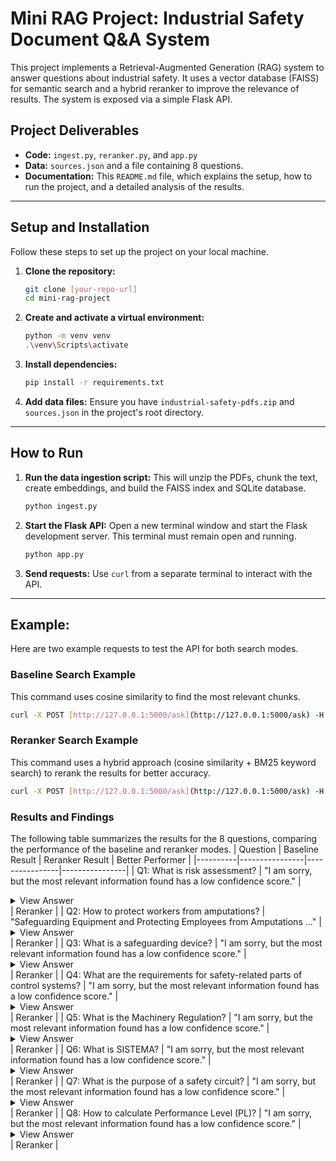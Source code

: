 # Mini RAG Project: Industrial Safety Document Q&A System

This project implements a Retrieval-Augmented Generation (RAG) system to answer questions about industrial safety. It uses a vector database (FAISS) for semantic search and a hybrid reranker to improve the relevance of results. The system is exposed via a simple Flask API.

## Project Deliverables

-   **Code:** `ingest.py`, `reranker.py`, and `app.py`
-   **Data:** `sources.json` and a file containing 8 questions.
-   **Documentation:** This `README.md` file, which explains the setup, how to run the project, and a detailed analysis of the results.

---

## Setup and Installation

Follow these steps to set up the project on your local machine.

1.  **Clone the repository:**
    ```bash
    git clone [your-repo-url]
    cd mini-rag-project
    ```
2.  **Create and activate a virtual environment:**
    ```bash
    python -m venv venv
    .\venv\Scripts\activate
    ```
3.  **Install dependencies:**
    ```bash
    pip install -r requirements.txt
    ```
4.  **Add data files:**
    Ensure you have `industrial-safety-pdfs.zip` and `sources.json` in the project's root directory.

---

## How to Run

1.  **Run the data ingestion script:** This will unzip the PDFs, chunk the text, create embeddings, and build the FAISS index and SQLite database.
    ```bash
    python ingest.py
    ```
2.  **Start the Flask API:** Open a new terminal window and start the Flask development server. This terminal must remain open and running.
    ```bash
    python app.py
    ```
3.  **Send requests:** Use `curl` from a separate terminal to interact with the API.

---

## Example:

Here are two example requests to test the API for both search modes.

### Baseline Search Example

This command uses cosine similarity to find the most relevant chunks.

```bash
curl -X POST [http://127.0.0.1:5000/ask](http://127.0.0.1:5000/ask) -H "Content-Type: application/json" -d "{\"q\": \"What is the Machinery Regulation?\", \"k\": 3, \"mode\": \"baseline\"}"
```

### Reranker Search Example

This command uses a hybrid approach (cosine similarity + BM25 keyword search) to rerank the results for better accuracy.

```bash
curl -X POST [http://127.0.0.1:5000/ask](http://127.0.0.1:5000/ask) -H "Content-Type: application/json" -d "{\"q\": \"How to protect workers from amputations?\", \"k\": 5, \"mode\": \"reranker\"}"
```

### Results and Findings
The following table summarizes the results for the 8 questions, comparing the performance of the baseline and reranker modes.
| Question | Baseline Result | Reranker Result | Better Performer |
|----------|----------------|----------------|----------------|
| Q1: What is risk assessment? | "I am sorry, but the most relevant information found has a low confidence score." | <details><summary>View Answer</summary>"5 Safety functions and their contribution to risk reduction ... [truncated]"</details> | Reranker |
| Q2: How to protect workers from amputations? | "Safeguarding Equipment and Protecting Employees from Amputations ..." | <details><summary>View Answer</summary>"Hazardous Activities Controlling Amputation Employees operating ... [truncated]"</details> | Reranker |
| Q3: What is a safeguarding device? | "I am sorry, but the most relevant information found has a low confidence score." | <details><summary>View Answer</summary>"3A – DEFINING THE SAFETY FUNCTIONS Temporarily preventing access ..." </details> | Reranker |
| Q4: What are the requirements for safety-related parts of control systems? | "I am sorry, but the most relevant information found has a low confidence score." | <details><summary>View Answer</summary>"12/22 PU05907001Z-EN 9 noitcudortnI Risk reduction through the use of safety-related parts ..." </details> | Reranker |
| Q5: What is the Machinery Regulation? | "I am sorry, but the most relevant information found has a low confidence score." | <details><summary>View Answer</summary>"§ – LAWS, DIRECTIVES, STANDARDS NOTE The directives are freely available ... " </details> | Reranker |
| Q6: What is SISTEMA? | "I am sorry, but the most relevant information found has a low confidence score." | <details><summary>View Answer</summary>"Annex H: SISTEMA: the software utility for evaluation of SRP/CS ..." </details> | Reranker |
| Q7: What is the purpose of a safety circuit? | "I am sorry, but the most relevant information found has a low confidence score." | <details><summary>View Answer</summary>"Inherent stability functions are performed: Property of a switching device ..." </details> | Reranker |
| Q8: How to calculate Performance Level (PL)? | "I am sorry, but the most relevant information found has a low confidence score." | <details><summary>View Answer</summary>"Example: Determining the PL of the “power control elements” subsystem ..." </details> | Reranker |



